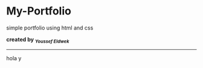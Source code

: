 # My-Portfolio
simple  portfolio using html and css <br>

<strong>created by <sub> <em>Youssef Eldwek</em></sub></strong>
<hr>
hola y
